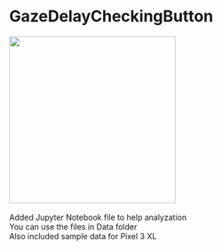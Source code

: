 # GazeDelayCheckingButton

<img width="300" src="https://user-images.githubusercontent.com/30307587/87244965-60f6d780-c47c-11ea-8ef0-3297f413e7c7.gif">
<br><br>
Added Jupyter Notebook file to help analyzation<br>
You can use the files in Data folder<br>
Also included sample data for Pixel 3 XL<br>
